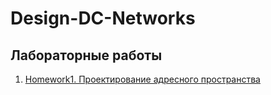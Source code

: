 # Design-DC-Networks

## Лабораторные работы

1. [Homework1. Проектирование адресного пространства](https://github.com/ilya0693/Design-DC-Networks/tree/main/Homework1)
